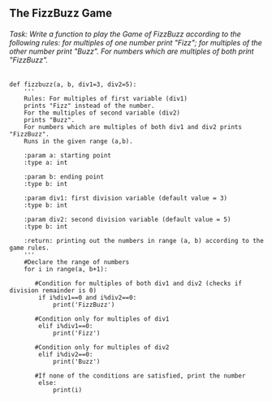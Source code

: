 ## The FizzBuzz Game
###### Task: Write a function to play the Game of FizzBuzz according to the following rules: for multiples of one number print "Fizz"; for multiples of the other number print "Buzz". For numbers which are multiples of both print "FizzBuzz".
```
def fizzbuzz(a, b, div1=3, div2=5):
    ''' 
    Rules: For multiples of first variable (div1) 
    prints "Fizz" instead of the number.  
    For the multiples of second variable (div2) 
    prints "Buzz".  
    For numbers which are multiples of both div1 and div2 prints "FizzBuzz".
    Runs in the given range (a,b).

    :param a: starting point  
    :type a: int 

    :param b: ending point  
    :type b: int 
    
    :param div1: first division variable (default value = 3)
    :type b: int 
    
    :param div2: second division variable (default value = 5)  
    :type b: int 

    :return: printing out the numbers in range (a, b) according to the game rules. 
    ''' 
    #Declare the range of numbers 
    for i in range(a, b+1): 

       #Condition for multiples of both div1 and div2 (checks if division remainder is 0)  
        if i%div1==0 and i%div2==0: 
            print('FizzBuzz')   

       #Condition only for multiples of div1  
        elif i%div1==0:   
            print('Fizz')  

       #Condition only for multiples of div2    
        elif i%div2==0:   
            print('Buzz')   

       #If none of the conditions are satisfied, print the number  
        else:   
            print(i)
```

